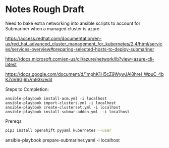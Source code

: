 # Notes Rough Draft
Need to bake extra networking into ansible scripts to account for Submariner when a managed cluster is azure.

https://access.redhat.com/documentation/en-us/red_hat_advanced_cluster_management_for_kubernetes/2.4/html/services/services-overview#preparing-selected-hosts-to-deploy-submariner

https://docs.microsoft.com/en-us/cli/azure/network/lb?view=azure-cli-latest

https://docs.google.com/document/d/1mphK1H5cZ9WywJAl8hrel_WpuC_4bKZoV6Gj6h7m93k/edit

Steps to Completion:
```
ansible-playbook install-acm.yml -i localhost
ansible-playbook import-clusters.yml -i localhost
ansible-playbook create-clusterset.yml -i localhost
ansible-playbook install-submar-addon.yml  -i localhost
```

Prereqs

```bash
pip3 install openshift pyyaml kubernetes --user
```


 ansible-playbook prepare-submariner.yaml  -i localhost
